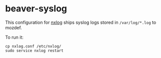 # beaver-syslog

This configuration for [nxlog](http://nxlog-ce.sourceforge.net) ships syslog logs stored in `/var/log/*.log` to mozdef.

To run it:

```
cp nxlog.conf /etc/nxlog/
sudo service nxlog restart
```
